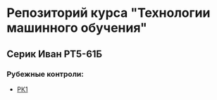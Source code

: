 # Репозиторий курса "Технологии машинного обучения"
## Серик Иван РТ5-61Б
### Рубежные контроли:
* [РК1](https://github.com/serikivan/ml-course/blob/main/RK1_tmo.ipynb)
